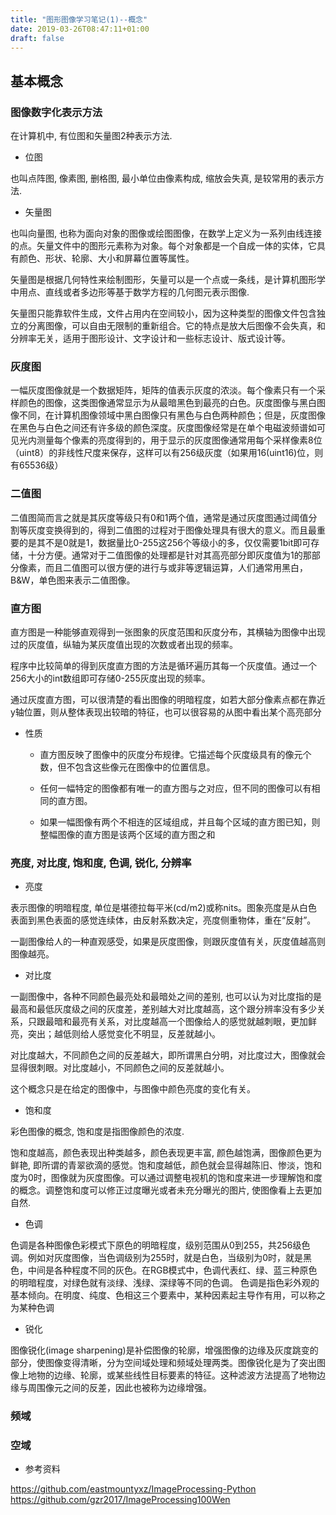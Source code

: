 ```yaml
---
title: "图形图像学习笔记(1)--概念"
date: 2019-03-26T08:47:11+01:00
draft: false
---
```


## 基本概念

### 图像数字化表示方法

在计算机中, 有位图和矢量图2种表示方法.

* 位图

也叫点阵图, 像素图, 删格图, 最小单位由像素构成, 缩放会失真, 是较常用的表示方法.

* 矢量图

也叫向量图, 也称为面向对象的图像或绘图图像，在数学上定义为一系列由线连接的点。矢量文件中的图形元素称为对象。每个对象都是一个自成一体的实体，它具有颜色、形状、轮廓、大小和屏幕位置等属性。

矢量图是根据几何特性来绘制图形，矢量可以是一个点或一条线，是计算机图形学中用点、直线或者多边形等基于数学方程的几何图元表示图像.

矢量图只能靠软件生成，文件占用内在空间较小，因为这种类型的图像文件包含独立的分离图像，可以自由无限制的重新组合。它的特点是放大后图像不会失真，和分辨率无关，适用于图形设计、文字设计和一些标志设计、版式设计等。

### 灰度图

一幅灰度图像就是一个数据矩阵，矩阵的值表示灰度的浓淡。每个像素只有一个采样颜色的图像，这类图像通常显示为从最暗黑色到最亮的白色。灰度图像与黑白图像不同，在计算机图像领域中黑白图像只有黑色与白色两种颜色；但是，灰度图像在黑色与白色之间还有许多级的颜色深度。灰度图像经常是在单个电磁波频谱如可见光内测量每个像素的亮度得到的，用于显示的灰度图像通常用每个采样像素8位（uint8）的非线性尺度来保存，这样可以有256级灰度（如果用16(uint16)位，则有65536级）

### 二值图

二值图简而言之就是其灰度等级只有0和1两个值，通常是通过灰度图通过阈值分割等灰度变换得到的，得到二值图的过程对于图像处理具有很大的意义。而且最重要的是其不是0就是1，数据量比0-255这256个等级小的多，仅仅需要1bit即可存储，十分方便。通常对于二值图像的处理都是针对其高亮部分即灰度值为1的那部分像素，而且二值图可以很方便的进行与或非等逻辑运算，人们通常用黑白，B&W，单色图来表示二值图像。

### 直方图

直方图是一种能够直观得到一张图象的灰度范围和灰度分布，其横轴为图像中出现过的灰度值，纵轴为某灰度值出现的次数或者出现的频率。

程序中比较简单的得到灰度直方图的方法是循环遍历其每一个灰度值。通过一个256大小的int数组即可存储0-255灰度出现的频率。

通过灰度直方图，可以很清楚的看出图像的明暗程度，如若大部分像素点都在靠近y轴位置，则从整体表现出较暗的特征，也可以很容易的从图中看出某个高亮部分

* 性质

  + 直方图反映了图像中的灰度分布规律。它描述每个灰度级具有的像元个数，但不包含这些像元在图像中的位置信息。

  + 任何一幅特定的图像都有唯一的直方图与之对应，但不同的图像可以有相同的直方图。

  + 如果一幅图像有两个不相连的区域组成，并且每个区域的直方图已知，则整幅图像的直方图是该两个区域的直方图之和

### 亮度, 对比度, 饱和度, 色调, 锐化, 分辨率

* 亮度

表示图像的明暗程度, 单位是堪德拉每平米(cd/m2)或称nits。图象亮度是从白色表面到黑色表面的感觉连续体，由反射系数决定，亮度侧重物体，重在“反射”。

一副图像给人的一种直观感受，如果是灰度图像，则跟灰度值有关，灰度值越高则图像越亮。

* 对比度

一副图像中，各种不同颜色最亮处和最暗处之间的差别, 也可以认为对比度指的是最高和最低灰度级之间的灰度差，差别越大对比度越高，这个跟分辨率没有多少关系，只跟最暗和最亮有关系，对比度越高一个图像给人的感觉就越刺眼，更加鲜亮，突出；越低则给人感觉变化不明显，反差就越小。

对比度越大，不同颜色之间的反差越大，即所谓黑白分明，对比度过大，图像就会显得很刺眼。对比度越小，不同颜色之间的反差就越小。

这个概念只是在给定的图像中，与图像中颜色亮度的变化有关。

* 饱和度

彩色图像的概念, 饱和度是指图像颜色的浓度.

饱和度越高，颜色表现出种类越多，颜色表现更丰富, 颜色越饱满，图像颜色更为鲜艳, 即所谓的青翠欲滴的感觉。饱和度越低，颜色就会显得越陈旧、惨淡，饱和度为0时，图像就为灰度图像。可以通过调整电视机的饱和度来进一步理解饱和度的概念。调整饱和度可以修正过度曝光或者未充分曝光的图片, 使图像看上去更加自然.

* 色调

色调是各种图像色彩模式下原色的明暗程度，级别范围从0到255，共256级色调。例如对灰度图像，当色调级别为255时，就是白色，当级别为0时，就是黑色，中间是各种程度不同的灰色。在RGB模式中，色调代表红、绿、蓝三种原色的明暗程度，对绿色就有淡绿、浅绿、深绿等不同的色调。
色调是指色彩外观的基本倾向。在明度、纯度、色相这三个要素中，某种因素起主导作有用，可以称之为某种色调

* 锐化

图像锐化(image sharpening)是补偿图像的轮廓，增强图像的边缘及灰度跳变的部分，使图像变得清晰，分为空间域处理和频域处理两类。图像锐化是为了突出图像上地物的边缘、轮廓，或某些线性目标要素的特征。这种滤波方法提高了地物边缘与周围像元之间的反差，因此也被称为边缘增强。

### 频域

### 空域

* 参考资料

<https://github.com/eastmountyxz/ImageProcessing-Python>
<https://github.com/gzr2017/ImageProcessing100Wen>
